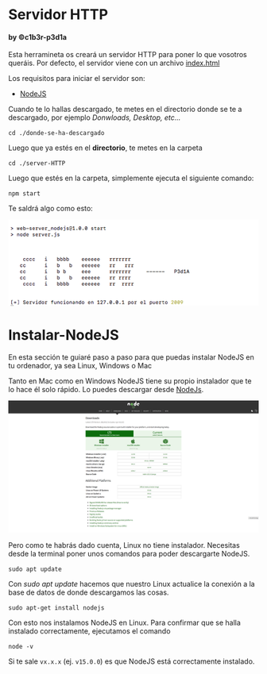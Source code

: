 # Servidor HTTP
#### by  &copy;c1b3r-p3d1a

Esta herramineta os creará un servidor HTTP para poner lo que vosotros queráis.
Por defecto, el servidor viene con un archivo <a href="https://github.com/c1b3r-p3d1a/server-HTTP/blob/main/index.html" target=”_blank”>index.html</a>

Los requisitos para iniciar el servidor son:
  - [NodeJS](#Instalar-NodeJS)

Cuando te lo hallas descargado, te metes en el directorio donde se te a descargado, por ejemplo _Donwloads, Desktop, etc..._

```
cd ./donde-se-ha-descargado
```
Luego que ya estés en el **directorio**, te metes en la carpeta

```
cd ./server-HTTP
```

Luego que estés en la carpeta, simplemente ejecuta el siguiente comando:

```
npm start
```

Te saldrá algo como esto:

<img src="https://github.com/c1b3r-p3d1a/server-HTTP/blob/main/server-HTTP%20v2.0.0/img/Npm%20start.png" />

# Instalar-NodeJS

En esta sección te guiaré paso a paso para que puedas instalar NodeJS en tu ordenador, ya sea Linux, Windows o Mac

Tanto en Mac como en Windows NodeJS tiene su propio instalador que te lo hace él solo rápido.
Lo puedes descargar desde [NodeJs](https://nodejs.org/es/download/).

<img src="https://github.com/c1b3r-p3d1a/server-HTTP/blob/main/img/Web%20NodeJS.png" />

Pero como te habrás dado cuenta, Linux no tiene instalador. Necesitas desde la terminal poner unos comandos para poder descargarte NodeJS.

```
sudo apt update
```

Con _sudo apt update_ hacemos que nuestro Linux actualice la conexión a la base de datos de donde descargamos las cosas.

```
sudo apt-get install nodejs
```

Con esto nos instalamos NodeJS en Linux. Para confirmar que se halla instalado correctamente, ejecutamos el comando
```
node -v
```

Si te sale `vx.x.x` (ej. `v15.0.0`) es que NodeJS está correctamente instalado.
